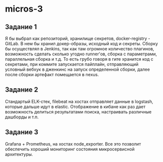 # micros-3
## Задание 1
Я бы выбрал как репозиторий, хранилище секретов, docker-registry - GitLab. В нем бы хранил докер-образы, исходный код и секреты. Сборку бы осуществлял в Jenkins, так как там огромное количество плагинов, возможность сделать сколько угодно runner'ов, сборка с параметрами, параллельная сборка и т.д.
То есть грубо говоря в гите хранится код с секретами, при коммите запускается пайплайн, отправляющий условный вебхук в дженкинс на запуск определенной сборки, далее после сборки артефакт помещается в nexus.
## Задание 2
Стандартый ELK-стек, filebeat на хостах отправляет данные в logstash, которые дальше идут в elastic.  Отображение в кибане как раз дает возможность делиться результатами поиска, настраивать различные дашборды и т.п.
## Задание 3
Grafana + Prometheus, на хостах node_exporter. Все это позволит обеспечить хороший мониторинг состояния микросервисной архитектуры.
